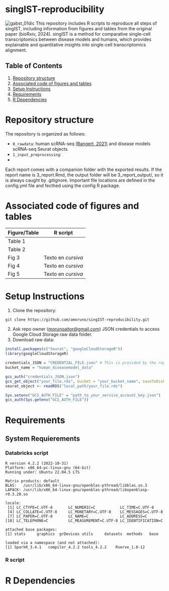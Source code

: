 # singIST-reproducibility
![gabst_01dic](https://github.com/user-attachments/assets/0d36443d-007f-423b-ae75-64bb1a3e23c2)
This repository includes R scripts to reproduce all steps of singIST, including information from figures and tables from the original paper (bioRxiv, 2024). singIST is a method for comparative single-cell transcriptomics between disease models and humans, which provides explainable and quantitative insights into single-cell transcriptomics alignment. 

## Table of Contents

1. [Repository structure](#Repository-structure)
2. [Associated code of figures and tables](#Associated-code-of-figures-and-tables)
3. [Setup Instructions](#Setup-Instructions)
4. [Requirements](#Requirements)
5. [R Dependencies](#R-Dependencies)
   

# Repository structure
The repository is organized as follows:
- `0_rawdata`: human scRNA-seq [(Bangert, 2021)](https://pubmed.ncbi.nlm.nih.gov/33483337/) and disease models scRNA-seq Seurat objects.
- `1_input_preprocessing`: 
- 

Each report comes with a companion folder with the exported results. If the report name is 3_report.Rmd, the output folder will be 3_report_output/, so it is always caught by .gitignore. Important file locations are defined in the config.yml file and fecthed using the config R package.

# Associated code of figures and tables 
| Figure/Table      | R script                       |
| ------------ | --------------------------------- |
| Table 1 |  |
| Table 2  |               |
| Fig 3    | Texto en *cursiva*                |
| Fig 4    | Texto en *cursiva*                |
| Fig 5    | Texto en *cursiva*                |

# Setup Instructions
1. Clone the repository:
```bash
git clone https://github.com/amoruno/singIST-reproducibility.git
```
2. Ask repo owner (morunoaitor@gmail.com) JSON credentials to access Google Cloud Storage raw data folder.  
3. Download raw data:
```R
install.packages(c("Seurat", "googleCloudStorageR"))
library(googleCloudStorageR)

credentials_JSON = "CREDENTIAL_FILE.json" # This is provided by the repo owner upon request
bucket_name = "human_diseasemodel_data"

gcs_auth("credentials_JSON.json")
gcs_get_object("your_file.rds", bucket = "your_bucket_name", saveToDisk = "local_path/your_file.rds", overwrite = TRUE)
seurat_object <- readRDS("local_path/your_file.rds")

Sys.setenv("GCS_AUTH_FILE" = "path_to_your_service_account_key.json")
gcs_auth(Sys.getenv("GCS_AUTH_FILE"))
```
# Requirements
## System Requierements
### Databricks script
```
R version 4.2.2 (2022-10-31)
Platform: x86_64-pc-linux-gnu (64-bit)
Running under: Ubuntu 22.04.5 LTS

Matrix products: default
BLAS:   /usr/lib/x86_64-linux-gnu/openblas-pthread/libblas.so.3
LAPACK: /usr/lib/x86_64-linux-gnu/openblas-pthread/libopenblasp-r0.3.20.so

locale:
 [1] LC_CTYPE=C.UTF-8       LC_NUMERIC=C           LC_TIME=C.UTF-8       
 [4] LC_COLLATE=C.UTF-8     LC_MONETARY=C.UTF-8    LC_MESSAGES=C.UTF-8   
 [7] LC_PAPER=C.UTF-8       LC_NAME=C              LC_ADDRESS=C          
[10] LC_TELEPHONE=C         LC_MEASUREMENT=C.UTF-8 LC_IDENTIFICATION=C   

attached base packages:
[1] stats     graphics  grDevices utils     datasets  methods   base     

loaded via a namespace (and not attached):
[1] SparkR_3.4.1   compiler_4.2.2 tools_4.2.2    Rserve_1.8-12 
```

### R script

# R Dependencies

